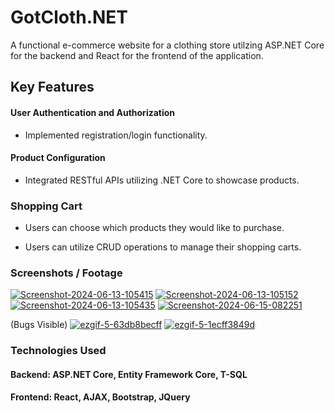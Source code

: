 
# GotCloth.NET

A functional e-commerce website for a clothing store utilzing ASP.NET Core for the backend and React for the frontend of the application.

## Key Features

#### User Authentication and Authorization
- Implemented registration/login functionality.

#### Product Configuration
- Integrated RESTful APIs utilizing .NET Core to showcase products.

### Shopping Cart
- Users can choose which products they would like to purchase.

- Users can utilize CRUD operations to manage their shopping carts.

### Screenshots / Footage

<a href='https://postimg.cc/bSdZ5qFh' target='_blank'><img src='https://i.postimg.cc/bSdZ5qFh/Screenshot-2024-06-13-105415.png' border='0' alt='Screenshot-2024-06-13-105415'/></a>
<a href='https://postimg.cc/0KJwQ8GC' target='_blank'><img src='https://i.postimg.cc/0KJwQ8GC/Screenshot-2024-06-13-105152.png' border='0' alt='Screenshot-2024-06-13-105152'/></a>
<a href='https://postimg.cc/rKXJrbdp' target='_blank'><img src='https://i.postimg.cc/rKXJrbdp/Screenshot-2024-06-13-105435.png' border='0' alt='Screenshot-2024-06-13-105435'/></a>
<a href='https://postimg.cc/0MvtTGyh' target='_blank'><img src='https://i.postimg.cc/0MvtTGyh/Screenshot-2024-06-15-082251.png' border='0' alt='Screenshot-2024-06-15-082251'/></a>

(Bugs Visible)
<a href='https://postimg.cc/JtgXx0QQ' target='_blank'><img src='https://i.postimg.cc/JtgXx0QQ/ezgif-5-63db8becff.gif' border='0' alt='ezgif-5-63db8becff'/></a>
<a href='https://postimg.cc/QHCJ0v5p' target='_blank'><img src='https://i.postimg.cc/QHCJ0v5p/ezgif-5-1ecff3849d.gif' border='0' alt='ezgif-5-1ecff3849d'/></a>
### Technologies Used
#### Backend: ASP.NET Core, Entity Framework Core, T-SQL

#### Frontend: React, AJAX, Bootstrap, JQuery 